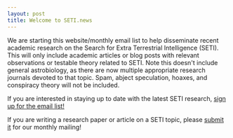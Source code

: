 ```yaml
---
layout: post
title: Welcome to SETI.news
---
```


We are starting this website/monthly email list to help disseminate recent academic research on the Search for Extra Terrestrial Intelligence (SETI). This will only include academic articles or blog posts with relevant observations or testable theory related to SETI. Note this doesn't include general astrobiology, as there are now multiple appropriate research journals devoted to that topic. Spam, abject speculation, hoaxes, and conspiracy theory will not be included. 

If you are interested in staying up to date with the latest SETI research, [sign up for the email list!](http://eepurl.com/bNHyav)

If you are writing a research paper or article on a SETI topic, please [submit it](http://goo.gl/forms/nXtzvp8XBK) for our monthly mailing!